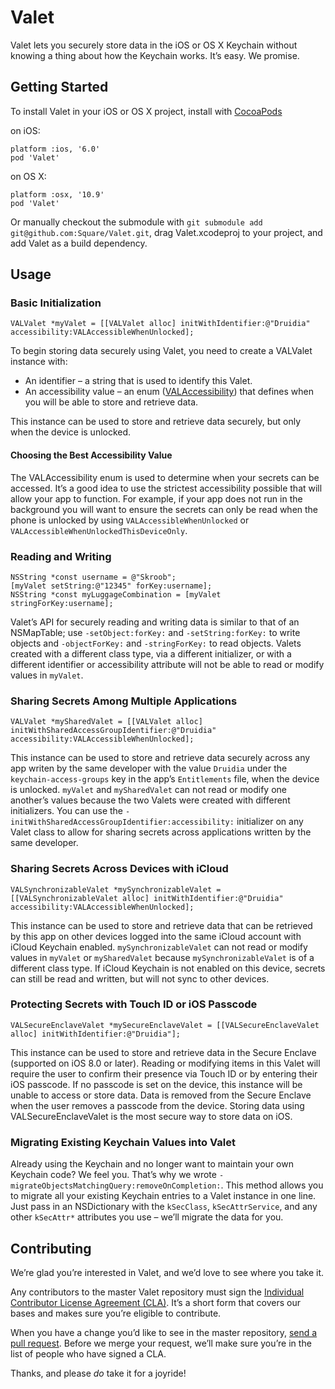# Valet

Valet lets you securely store data in the iOS or OS X Keychain without knowing a thing about how the Keychain works. It’s easy. We promise.

## Getting Started

To install Valet in your iOS or OS X project, install with [CocoaPods](http://cocoapods.org)

on iOS:

```
platform :ios, '6.0'
pod 'Valet'
```

on OS X:

```
platform :osx, '10.9'
pod 'Valet'
```


Or manually checkout the submodule with `git submodule add git@github.com:Square/Valet.git`, drag Valet.xcodeproj to your project, and add Valet as a build dependency.

## Usage

### Basic Initialization

```
VALValet *myValet = [[VALValet alloc] initWithIdentifier:@"Druidia" accessibility:VALAccessibleWhenUnlocked];
```

To begin storing data securely using Valet, you need to create a VALValet instance with:

* An identifier – a string that is used to identify this Valet.
* An accessibility value – an enum ([VALAccessibility](Valet/VALValet.h)) that defines when you will be able to store and retrieve data.

This instance can be used to store and retrieve data securely, but only when the device is unlocked.

#### Choosing the Best Accessibility Value

The VALAccessibility enum is used to determine when your secrets can be accessed. It’s a good idea to use the strictest accessibility possible that will allow your app to function. For example, if your app does not run in the background you will want to ensure the secrets can only be read when the phone is unlocked by using `VALAccessibleWhenUnlocked` or `VALAccessibleWhenUnlockedThisDeviceOnly`.

### Reading and Writing

```
NSString *const username = @"Skroob";
[myValet setString:@"12345" forKey:username];
NSString *const myLuggageCombination = [myValet stringForKey:username];
```

Valet’s API for securely reading and writing data is similar to that of an NSMapTable; use `-setObject:forKey:` and `-setString:forKey:` to write objects and `-objectForKey:` and `-stringForKey:` to read objects. Valets created with a different class type, via a different initializer, or with a different identifier or accessibility attribute will not be able to read or modify values in `myValet`.

### Sharing Secrets Among Multiple Applications

```
VALValet *mySharedValet = [[VALValet alloc] initWithSharedAccessGroupIdentifier:@"Druidia" accessibility:VALAccessibleWhenUnlocked];
```

This instance can be used to store and retrieve data securely across any app writen by the same developer with the value `Druidia` under the `keychain-access-groups` key in the app’s `Entitlements` file, when the device is unlocked. `myValet` and `mySharedValet` can not read or modify one another’s values because the two Valets were created with different initializers. You can use the `-initWithSharedAccessGroupIdentifier:accessibility:` initializer on any Valet class to allow for sharing secrets across applications written by the same developer.

### Sharing Secrets Across Devices with iCloud

```
VALSynchronizableValet *mySynchronizableValet = [[VALSynchronizableValet alloc] initWithIdentifier:@"Druidia" accessibility:VALAccessibleWhenUnlocked];
```

This instance can be used to store and retrieve data that can be retrieved by this app on other devices logged into the same iCloud account with iCloud Keychain enabled. `mySynchronizableValet` can not read or modify values in `myValet` or `mySharedValet` because `mySynchronizableValet` is of a different class type. If iCloud Keychain is not enabled on this device, secrets can still be read and written, but will not sync to other devices.

### Protecting Secrets with Touch ID or iOS Passcode

```
VALSecureEnclaveValet *mySecureEnclaveValet = [[VALSecureEnclaveValet alloc] initWithIdentifier:@"Druidia"];
```

This instance can be used to store and retrieve data in the Secure Enclave (supported on iOS 8.0 or later). Reading or modifying items in this Valet will require the user to confirm their presence via Touch ID or by entering their iOS passcode. If no passcode is set on the device, this instance will be unable to access or store data. Data is removed from the Secure Enclave when the user removes a passcode from the device. Storing data using VALSecureEnclaveValet is the most secure way to store data on iOS.

### Migrating Existing Keychain Values into Valet

Already using the Keychain and no longer want to maintain your own Keychain code? We feel you. That’s why we wrote `-migrateObjectsMatchingQuery:removeOnCompletion:`. This method allows you to migrate all your existing Keychain entries to a Valet instance in one line. Just pass in an NSDictionary with the `kSecClass`, `kSecAttrService`, and any other `kSecAttr*` attributes you use – we’ll migrate the data for you.

## Contributing

We’re glad you’re interested in Valet, and we’d love to see where you take it.

Any contributors to the master Valet repository must sign the [Individual Contributor License Agreement (CLA)](https://spreadsheets.google.com/spreadsheet/viewform?formkey=dDViT2xzUHAwRkI3X3k5Z0lQM091OGc6MQ&ndplr=1). It’s a short form that covers our bases and makes sure you’re eligible to contribute.

When you have a change you’d like to see in the master repository, [send a pull request](https://github.com/square/Valet/pulls). Before we merge your request, we’ll make sure you’re in the list of people who have signed a CLA.

Thanks, and please *do* take it for a joyride!
